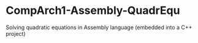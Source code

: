 # CompArch1-Assembly-QuadrEqu
Solving quadratic equations in Assembly language (embedded into a C++ project)
